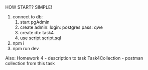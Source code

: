 HOW START? SIMPLE!
1. connect to db:
    1) start pgAdmin
    2) create admin:
      login: postgres
      pass: qwe
    3) create db: task4
    4) use script script.sql
2. npm i
2. npm run dev

Also:
Homework 4 - description to task
Task4Collection - postman collection from this task
